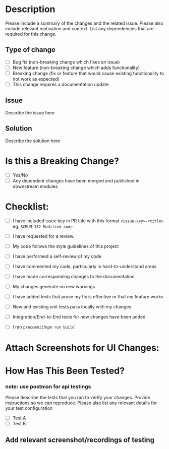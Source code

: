 # Description

Please include a summary of the changes and the related issue. Please also include relevant motivation and context. List any dependencies that are required for this change.

## Type of change
- [ ] Bug fix (non-breaking change which fixes an issue)
- [ ] New feature (non-breaking change which adds functionality)
- [ ] Breaking change (fix or feature that would cause existing functionality to not work as expected)
- [ ] This change requires a documentation update

## Issue
Describe the issue here

## Solution
Describe the solution here

# Is this a Breaking Change? 
- [ ] Yes/No
- [ ] Any dependent changes have been merged and published in downstream modules

# Checklist:

- [ ] I have included issue key in PR title with this format `<issue-key>-<title>` eg: `SCRUM-182-Modified code`
- [ ] I have requested for a review.
- [ ] My code follows the style guidelines of this project
- [ ] I have performed a self-review of my code
- [ ] I have commented my code, particularly in hard-to-understand areas
- [ ] I have made corresponding changes to the documentation
- [ ] My changes generate no new warnings
- [ ] I have added tests that prove my fix is effective or that my feature works
- [ ] New and existing unit tests pass locally with my changes
- [ ] Integration/End-to-End tests for new changes have been added
- [ ] I ran `precommit`/`npm run build`


# Attach Screenshots for UI Changes:

# How Has This Been Tested?
### note: use postman for api testings
Please describe the tests that you ran to verify your changes. Provide instructions so we can reproduce. Please also list any relevant details for your test configuration

- [ ] Test A
- [ ] Test B

## Add relevant screenshot/recordings of testing
